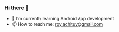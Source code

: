 ### Hi there 👋

- 🌱 I’m currently learning Android App development
- 📫 How to reach me: roy.achituv@gmail.com

<!--
**royach23/royach23** is a ✨ _special_ ✨ repository because its `README.md` (this file) appears on your GitHub profile.

Here are some ideas to get you started:

- 🌱 I’m currently learning Android App development
- 📫 How to reach me: roy.achituv@gmail.com
-->
